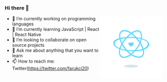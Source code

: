 ### Hi there 👋

<img src="./content_heart-react.gif" alt="react-native" width=200 height=200 align="right">

- 🔭 I’m currently working on programming languages
- 🌱 I’m currently learning JavaScript | React | React Native
- 👯 I’m looking to collaborate on open source projects
- 💬 Ask me about anything that you want to learn
- 📫 How to reach me: Twitter(https://twitter.com/farukci20)

<!--
**farukci/farukci** is a ✨ _special_ ✨ repository because its `README.md` (this file) appears on your GitHub profile.

Here are some ideas to get you started:

- 🔭 I’m currently working on programming languages
- 🌱 I’m currently learning JavaScript | React | React Native
- 👯 I’m looking to collaborate on open source projects
- 🤔 I’m looking for help with ...
- 💬 Ask me about anything
- 📫 How to reach me: Twitter(https://twitter.com/farukci20)
- 😄 Pronouns: ...
- ⚡ Fun fact: ...
-->
